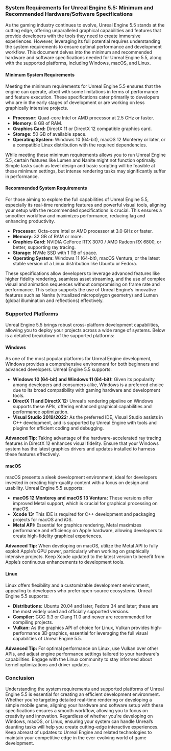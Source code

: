 ### System Requirements for Unreal Engine 5.5: Minimum and Recommended Hardware/Software Specifications

As the gaming industry continues to evolve, Unreal Engine 5.5 stands at the cutting edge, offering unparalleled graphical capabilities and features that provide developers with the tools they need to create immersive experiences. However, leveraging its full potential requires understanding the system requirements to ensure optimal performance and development workflow. This document delves into the minimum and recommended hardware and software specifications needed for Unreal Engine 5.5, along with the supported platforms, including Windows, macOS, and Linux.

#### Minimum System Requirements

Meeting the minimum requirements for Unreal Engine 5.5 ensures that the engine can operate, albeit with some limitations in terms of performance and feature execution. These specifications cater primarily to developers who are in the early stages of development or are working on less graphically intensive projects.

- **Processor:** Quad-core Intel or AMD processor at 2.5 GHz or faster.
- **Memory:** 8 GB of RAM.
- **Graphics Card:** DirectX 11 or DirectX 12 compatible graphics card.
- **Storage:** 50 GB of available space.
- **Operating System:** Windows 10 (64-bit), macOS 12 Monterey or later, or a compatible Linux distribution with the required dependencies.

While meeting these minimum requirements allows you to run Unreal Engine 5.5, certain features like Lumen and Nanite might not function optimally. Simple tasks such as level design and basic scripting will be feasible at these minimum settings, but intense rendering tasks may significantly suffer in performance.

#### Recommended System Requirements

For those aiming to explore the full capabilities of Unreal Engine 5.5, especially its real-time rendering features and powerful visual tools, aligning your setup with the recommended specifications is crucial. This ensures a smoother workflow and maximizes performance, reducing lag and enhancing productivity.

- **Processor:** Octa-core Intel or AMD processor at 3.0 GHz or faster.
- **Memory:** 32 GB of RAM or more.
- **Graphics Card:** NVIDIA GeForce RTX 3070 / AMD Radeon RX 6800, or better, supporting ray tracing.
- **Storage:** NVMe SSD with 1 TB of space.
- **Operating System:** Windows 11 (64-bit), macOS Ventura, or the latest stable version of a Linux distribution like Ubuntu or Fedora.

These specifications allow developers to leverage advanced features like higher fidelity rendering, seamless asset streaming, and the use of complex visual and animation sequences without compromising on frame rate and performance. This setup supports the use of Unreal Engine’s innovative features such as Nanite (virtualized micropolygon geometry) and Lumen (global illumination and reflections) effectively.

### Supported Platforms

Unreal Engine 5.5 brings robust cross-platform development capabilities, allowing you to deploy your projects across a wide range of systems. Below is a detailed breakdown of the supported platforms:

#### Windows

As one of the most popular platforms for Unreal Engine development, Windows provides a comprehensive environment for both beginners and advanced developers. Unreal Engine 5.5 supports:

- **Windows 10 (64-bit) and Windows 11 (64-bit):** Given its popularity among developers and consumers alike, Windows is a preferred choice due to its broad compatibility with gaming hardware and development tools.
- **DirectX 11 and DirectX 12:** Unreal’s rendering pipeline on Windows supports these APIs, offering enhanced graphical capabilities and performance optimization.
- **Visual Studio 2019/2022:** As the preferred IDE, Visual Studio assists in C++ development, and is supported by Unreal Engine with tools and plugins for efficient coding and debugging.

**Advanced Tip:** Taking advantage of the hardware-accelerated ray tracing features in DirectX 12 enhances visual fidelity. Ensure that your Windows system has the latest graphics drivers and updates installed to harness these features effectively.

#### macOS

macOS presents a sleek development environment, ideal for developers invested in creating high-quality content with a focus on design and usability. Unreal Engine 5.5 supports:

- **macOS 12 Monterey and macOS 13 Ventura:** These versions offer improved Metal support, which is crucial for graphical processing on macOS.
- **Xcode 13:** This IDE is required for C++ development and packaging projects for macOS and iOS.
- **Metal API:** Essential for graphics rendering, Metal maximizes performance and efficiency on Apple hardware, allowing developers to create high-fidelity graphical experiences.

**Advanced Tip:** When developing on macOS, utilize the Metal API to fully exploit Apple’s GPU power, particularly when working on graphically intensive projects. Keep Xcode updated to the latest version to benefit from Apple’s continuous enhancements to development tools.

#### Linux

Linux offers flexibility and a customizable development environment, appealing to developers who prefer open-source ecosystems. Unreal Engine 5.5 supports:

- **Distributions:** Ubuntu 20.04 and later, Fedora 34 and later; these are the most widely used and officially supported versions.
- **Compiler:** GCC 9.3 or Clang 11.0 and newer are recommended for compiling projects.
- **Vulkan:** As the graphics API of choice for Linux, Vulkan provides high-performance 3D graphics, essential for leveraging the full visual capabilities of Unreal Engine 5.5.

**Advanced Tip:** For optimal performance on Linux, use Vulkan over other APIs, and adjust engine performance settings tailored to your hardware's capabilities. Engage with the Linux community to stay informed about kernel optimizations and driver updates.

### Conclusion

Understanding the system requirements and supported platforms of Unreal Engine 5.5 is essential for creating an efficient development environment. Whether you're targeting detailed real-time rendering or developing a simple mobile game, aligning your hardware and software setup with these specifications ensures a smooth workflow, allowing you to focus on creativity and innovation. Regardless of whether you're developing on Windows, macOS, or Linux, ensuring your system can handle Unreal’s daunting tasks will help you create cutting-edge interactive experiences. Keep abreast of updates to Unreal Engine and related technologies to maintain your competitive edge in the ever-evolving world of game development.
